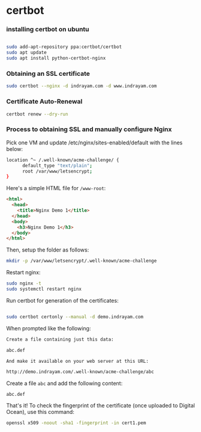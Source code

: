 # certbot

### installing certbot on ubuntu

```bash

sudo add-apt-repository ppa:certbot/certbot
sudo apt update
sudo apt install python-certbot-nginx
```

### Obtaining an SSL certificate

```bash
sudo certbot --nginx -d indrayam.com -d www.indrayam.com
```

### Certificate Auto-Renewal

```bash
certbot renew --dry-run
```

### Process to obtaining SSL and manually configure Nginx

Pick one VM and update /etc/nginx/sites-enabled/default with the lines below:

```bash
location ^~ /.well-known/acme-challenge/ {
      default_type "text/plain";
      root /var/www/letsencrypt;
}
```
Here's a simple HTML file for `/www-root`:

```html
<html>
  <head>
    <title>Nginx Demo 1</title>
  </head>
  <body>
    <h3>Nginx Demo 1</h3>
  </body>
</html>
```

Then, setup the folder as follows:

```bash
mkdir -p /var/www/letsencrypt/.well-known/acme-challenge
```

Restart nginx:

```bash
sudo nginx -t
sudo systemctl restart nginx
```

Run certbot for generation of the certificates:

```bash

sudo certbot certonly --manual -d demo.indrayam.com
```

When prompted like the following:

```bash
Create a file containing just this data:

abc.def

And make it available on your web server at this URL:

http://demo.indrayam.com/.well-known/acme-challenge/abc
```

Create a file `abc` and add the following content:

```
abc.def
```

That's it! To check the fingerprint of the certificate (once uploaded to Digital Ocean), use this command:

```bash
openssl x509 -noout -sha1 -fingerprint -in cert1.pem
```

